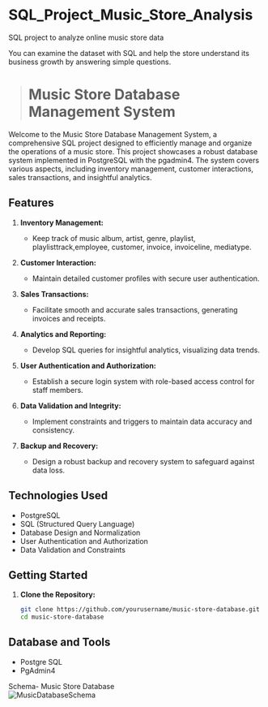 # SQL_Project_Music_Store_Analysis
SQL project to analyze online music store data

You can examine the dataset with SQL and help the store understand its business growth by answering simple questions.

># Music Store Database Management System

Welcome to the Music Store Database Management System, a comprehensive SQL project designed to efficiently manage and organize the operations of a music store. This project showcases a robust database system implemented in PostgreSQL with the pgadmin4. The system covers various aspects, including inventory management, customer interactions, sales transactions, and insightful analytics.

## Features

1. **Inventory Management:**
   - Keep track of music album, artist, genre, playlist, playlisttrack,employee, customer, invoice, invoiceline, mediatype.

2. **Customer Interaction:**
   - Maintain detailed customer profiles with secure user authentication.

3. **Sales Transactions:**
   - Facilitate smooth and accurate sales transactions, generating invoices and receipts.

4. **Analytics and Reporting:**
   - Develop SQL queries for insightful analytics, visualizing data trends.

5. **User Authentication and Authorization:**
   - Establish a secure login system with role-based access control for staff members.

6. **Data Validation and Integrity:**
   - Implement constraints and triggers to maintain data accuracy and consistency.

7. **Backup and Recovery:**
   - Design a robust backup and recovery system to safeguard against data loss.

## Technologies Used

- PostgreSQL
- SQL (Structured Query Language)
- Database Design and Normalization
- User Authentication and Authorization
- Data Validation and Constraints

## Getting Started

1. **Clone the Repository:**
   ```bash
   git clone https://github.com/yourusername/music-store-database.git
   cd music-store-database


## Database and Tools
* Postgre SQL
* PgAdmin4

Schema- Music Store Database  
![MusicDatabaseSchema](https://user-images.githubusercontent.com/112153548/213707717-bfc9f479-52d9-407b-99e1-e94db7ae10a3.png)
